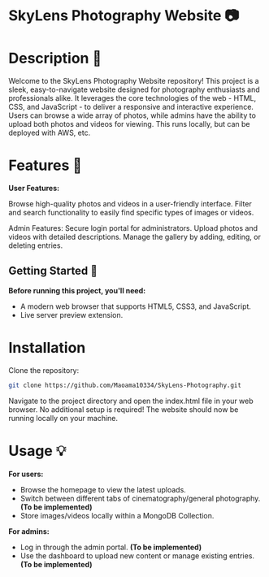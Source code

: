  # SkyLens Photography Website 📷

# **Description** 📝

Welcome to the SkyLens Photography Website repository! This project is a sleek, easy-to-navigate website designed for photography enthusiasts and professionals alike. It leverages the core technologies of the web - HTML, CSS, and JavaScript - to deliver a responsive and interactive experience. Users can browse a wide array of photos, while admins have the ability to upload both photos and videos for viewing. This runs locally, but can be deployed with AWS, etc.

# **Features** 🌟

**User Features:**

Browse high-quality photos and videos in a user-friendly interface.
Filter and search functionality to easily find specific types of images or videos.

Admin Features:
Secure login portal for administrators.
Upload photos and videos with detailed descriptions.
Manage the gallery by adding, editing, or deleting entries.

## Getting Started 🚀

**Before running this project, you'll need:**

- A modern web browser that supports HTML5, CSS3, and JavaScript.
- Live server preview extension.
  
# Installation
Clone the repository:

```bash
git clone https://github.com/Maoama10334/SkyLens-Photography.git
```

Navigate to the project directory and open the index.html file in your web browser.
No additional setup is required! The website should now be running locally on your machine.

# **Usage 💡**

 **For users:**

- Browse the homepage to view the latest uploads.
- Switch between different tabs of cinematography/general photography. **(To be implemented)**
- Store images/videos locally within a MongoDB Collection.

 **For admins:**

- Log in through the admin portal. **(To be implemented)**
- Use the dashboard to upload new content or manage existing entries. **(To be implemented)**



